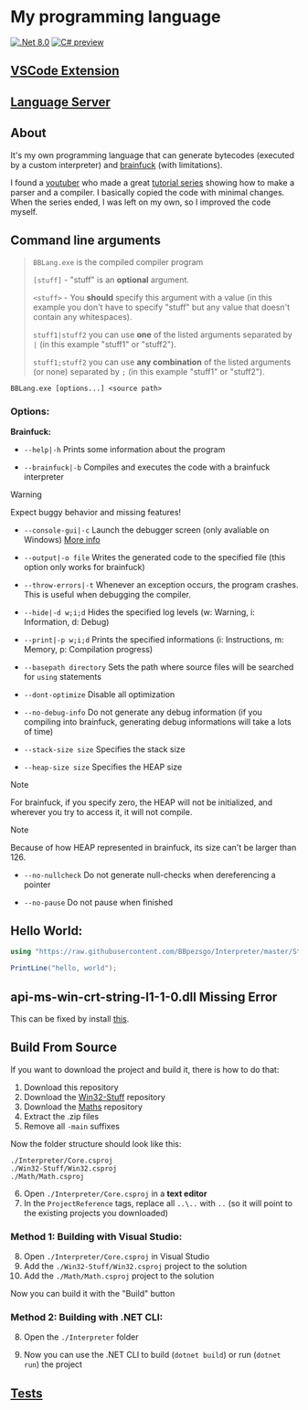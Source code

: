 # My programming language

[![.Net 8.0](https://img.shields.io/badge/.NET-8.0-5C2D91)](#)
[![C# preview](https://img.shields.io/badge/C%23-preview-239120.svg)](#)

## [VSCode Extension](https://github.com/BBpezsgo/InterpreterVSCodeExtension)

## [Language Server](https://github.com/BBpezsgo/BBCode-LanguageServer)

## About
It's my own programming language that can generate bytecodes (executed by a custom interpreter) and [brainfuck](https://esolangs.org/wiki/brainfuck) (with limitations).

I found a [youtuber](https://www.youtube.com/c/uliwitness) who made a great [tutorial series](https://www.youtube.com/watch?v=2DTNDrdqGlo&list=PLZjGMBjt_VVAMW53XnMtNfAQowZwMviBF) showing how to make a parser and a compiler. I basically copied the code with minimal changes. When the series ended, I was left on my own, so I improved the code myself.

## Command line arguments
> 
> `BBLang.exe` is the compiled compiler program
> 
> `[stuff]` - "stuff" is an **optional** argument.
> 
> `<stuff>` - You **should** specify this argument with a value (in this example you don't have to specify "stuff" but any value that doesn't contain any whitespaces).
> 
> `stuff1|stuff2` you can use **one** of the listed arguments separated by `|` (in this example "stuff1" or "stuff2").
> 
> `stuff1;stuff2` you can use **any combination** of the listed arguments (or none) separated by `;` (in this example "stuff1" or "stuff2").

`BBLang.exe [options...] <source path>`

### Options:

**Brainfuck:**

- `--help|-h` Prints some information about the program

- `--brainfuck|-b` Compiles and executes the code with a brainfuck interpreter
> [!WARNING]
> Expect buggy behavior and missing features!

- `--console-gui|-c` Launch the debugger screen (only avaliable on Windows) [More info](https://github.com/BBpezsgo/Interpreter/wiki/Debugger)

- `--output|-o file` Writes the generated code to the specified file (this option only works for brainfuck)

- `--throw-errors|-t` Whenever an exception occurs, the program crashes. This is useful when debugging the compiler.

- `--hide|-d w;i;d` Hides the specified log levels (w: Warning, i: Information, d: Debug)

- `--print|-p w;i;d` Prints the specified informations (i: Instructions, m: Memory, p: Compilation progress)

- `--basepath directory` Sets the path where source files will be searched for `using` statements

- `--dont-optimize` Disable all optimization

- `--no-debug-info` Do not generate any debug information (if you compiling into brainfuck, generating debug informations will take a lots of time)

- `--stack-size size` Specifies the stack size

- `--heap-size size` Specifies the HEAP size
> [!NOTE]
> For brainfuck, if you specify zero, the HEAP will not be initialized, and wherever you try to access it, it will not compile.

> [!NOTE]
> Because of how HEAP represented in brainfuck, its size can't be larger than 126.

- `--no-nullcheck` Do not generate null-checks when dereferencing a pointer

- `--no-pause` Do not pause when finished

## Hello World:
```cs
using "https://raw.githubusercontent.com/BBpezsgo/Interpreter/master/StandardLibrary/System.Console.bbc";

PrintLine("hello, world");
```

## api-ms-win-crt-string-l1-1-0.dll Missing Error
This can be fixed by install [this](https://learn.microsoft.com/en-us/cpp/windows/latest-supported-vc-redist?view=msvc-170).

## Build From Source

If you want to download the project and build it, there is how to do that:
1. Download this repository
2. Download the [Win32-Stuff](https://github.com/BBpezsgo/Win32-Stuff) repository
3. Download the [Maths](https://github.com/BBpezsgo/Math) repository
4. Extract the .zip files
5. Remove all `-main` suffixes

Now the folder structure should look like this:
```
./Interpreter/Core.csproj
./Win32-Stuff/Win32.csproj
./Math/Math.csproj
```

6. Open `./Interpreter/Core.csproj` in a **text editor**
7. In the `ProjectReference` tags, replace all `..\..` with `..` (so it will point to the existing projects you downloaded)

### Method 1: Building with Visual Studio:

8. Open `./Interpreter/Core.csproj` in Visual Studio
9. Add the `./Win32-Stuff/Win32.csproj` project to the solution
10. Add the `./Math/Math.csproj` project to the solution

Now you can build it with the "Build" button

### Method 2: Building with .NET CLI:

8. Open the `./Interpreter` folder

11. Now you can use the .NET CLI to build (`dotnet build`) or run (`dotnet run`) the project

## [Tests](https://github.com/BBpezsgo/Interpreter/blob/master/Tests.md)
